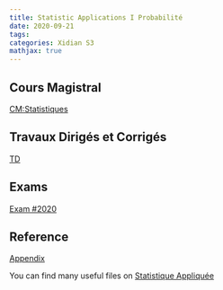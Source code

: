 ```yaml
---
title: Statistic Applications I Probabilité
date: 2020-09-21
tags:
categories: Xidian S3
mathjax: true
---
```


## Cours Magistral

[CM:Statistiques](https://kjle.github.io/files/XidianS3/Probability_CM.pdf)

## Travaux Dirigés et Corrigés

[TD](https://kjle.github.io/files/XidianS3/Probability_TD.pdf)

## Exams

[Exam #2020](https://kjle.github.io/files/XidianS3/Probability_Exam2020.pdf)

## Reference

[Appendix](https://kjle.github.io/files/XidianS3/Probability_Appendix.pdf)

You can find many useful files on [Statistique Appliquée](http://users.polytech.unice.fr/~aliferis/fr/teaching/courses/elec3/statistique_appliquee/docs.php)
